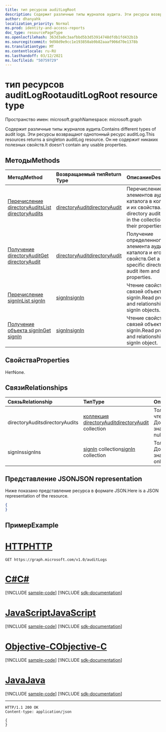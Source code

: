```yaml
---
title: тип ресурсов auditLogRoot
description: Содержит различные типы журналов аудита. Эти ресурсы возвращают однотонный ресурс auditLog. Он не содержит никаких полезных свойств.
author: dhanyahk
localization_priority: Normal
ms.prod: identity-and-access-reports
doc_type: resourcePageType
ms.openlocfilehash: 363d3a0c3aafbbd5b3d53914748dfdb1fd432b1b
ms.sourcegitcommit: 9d98d9e9cc1e193850ab9b82aaaf906d70e1378b
ms.translationtype: MT
ms.contentlocale: ru-RU
ms.lasthandoff: 03/12/2021
ms.locfileid: "50759729"
---
```

# <a name="auditlogroot-resource-type"></a><span data-ttu-id="a6456-105">тип ресурсов auditLogRoot</span><span class="sxs-lookup"><span data-stu-id="a6456-105">auditLogRoot resource type</span></span>

<span data-ttu-id="a6456-106">Пространство имен: microsoft.graph</span><span class="sxs-lookup"><span data-stu-id="a6456-106">Namespace: microsoft.graph</span></span>

<span data-ttu-id="a6456-107">Содержит различные типы журналов аудита.</span><span class="sxs-lookup"><span data-stu-id="a6456-107">Contains different types of audit logs.</span></span> <span data-ttu-id="a6456-108">Эти ресурсы возвращают однотонный ресурс auditLog.</span><span class="sxs-lookup"><span data-stu-id="a6456-108">This resources returns a singleton auditLog resource.</span></span> <span data-ttu-id="a6456-109">Он не содержит никаких полезных свойств.</span><span class="sxs-lookup"><span data-stu-id="a6456-109">It doesn't contain any usable properties.</span></span>

## <a name="methods"></a><span data-ttu-id="a6456-110">Методы</span><span class="sxs-lookup"><span data-stu-id="a6456-110">Methods</span></span>

| <span data-ttu-id="a6456-111">Метод</span><span class="sxs-lookup"><span data-stu-id="a6456-111">Method</span></span>           | <span data-ttu-id="a6456-112">Возвращаемый тип</span><span class="sxs-lookup"><span data-stu-id="a6456-112">Return Type</span></span>    |<span data-ttu-id="a6456-113">Описание</span><span class="sxs-lookup"><span data-stu-id="a6456-113">Description</span></span>|
|:---------------|:--------|:----------|
|[<span data-ttu-id="a6456-114">Перечисление directoryAudits</span><span class="sxs-lookup"><span data-stu-id="a6456-114">List directoryAudits</span></span>](../api/directoryaudit-list.md) | [<span data-ttu-id="a6456-115">directoryAudit</span><span class="sxs-lookup"><span data-stu-id="a6456-115">directoryAudit</span></span>](directoryaudit.md) |<span data-ttu-id="a6456-116">Перечисление элементов аудита каталога в коллекции и их свойства.</span><span class="sxs-lookup"><span data-stu-id="a6456-116">List the directory audit items in the collection and their properties.</span></span>|
|[<span data-ttu-id="a6456-117">Получение directoryAudit</span><span class="sxs-lookup"><span data-stu-id="a6456-117">Get directoryAudit</span></span>](../api/directoryaudit-get.md) | [<span data-ttu-id="a6456-118">directoryAudit</span><span class="sxs-lookup"><span data-stu-id="a6456-118">directoryAudit</span></span>](directoryaudit.md) |<span data-ttu-id="a6456-119">Получение определенного элемента аудита каталога и его свойств.</span><span class="sxs-lookup"><span data-stu-id="a6456-119">Get a specific directory audit item and its properties.</span></span>|
|[<span data-ttu-id="a6456-120">Перечисление signIn</span><span class="sxs-lookup"><span data-stu-id="a6456-120">List signIn</span></span>](../api/signin-list.md) | [<span data-ttu-id="a6456-121">signIn</span><span class="sxs-lookup"><span data-stu-id="a6456-121">signIn</span></span>](signin.md) |<span data-ttu-id="a6456-122">Чтение свойств и связей объектов signIn.</span><span class="sxs-lookup"><span data-stu-id="a6456-122">Read properties and relationships of signIn objects.</span></span>|
|[<span data-ttu-id="a6456-123">Получение объекта signIn</span><span class="sxs-lookup"><span data-stu-id="a6456-123">Get signIn</span></span>](../api/signin-get.md) | [<span data-ttu-id="a6456-124">signIn</span><span class="sxs-lookup"><span data-stu-id="a6456-124">signIn</span></span>](signin.md) |<span data-ttu-id="a6456-125">Чтение свойств и связей объекта signIn.</span><span class="sxs-lookup"><span data-stu-id="a6456-125">Read properties and relationships of signIn object.</span></span>|

## <a name="properties"></a><span data-ttu-id="a6456-126">Свойства</span><span class="sxs-lookup"><span data-stu-id="a6456-126">Properties</span></span>

<span data-ttu-id="a6456-127">Нет</span><span class="sxs-lookup"><span data-stu-id="a6456-127">None.</span></span>

## <a name="relationships"></a><span data-ttu-id="a6456-128">Связи</span><span class="sxs-lookup"><span data-stu-id="a6456-128">Relationships</span></span>

| <span data-ttu-id="a6456-129">Связь</span><span class="sxs-lookup"><span data-stu-id="a6456-129">Relationship</span></span> | <span data-ttu-id="a6456-130">Тип</span><span class="sxs-lookup"><span data-stu-id="a6456-130">Type</span></span>   |<span data-ttu-id="a6456-131">Описание</span><span class="sxs-lookup"><span data-stu-id="a6456-131">Description</span></span>|
|:---------------|:--------|:----------|
|<span data-ttu-id="a6456-132">directoryAudits</span><span class="sxs-lookup"><span data-stu-id="a6456-132">directoryAudits</span></span>|<span data-ttu-id="a6456-133">[коллекция directoryAudit](directoryaudit.md)</span><span class="sxs-lookup"><span data-stu-id="a6456-133">[directoryAudit](directoryaudit.md) collection</span></span>| <span data-ttu-id="a6456-134">Только для чтения.</span><span class="sxs-lookup"><span data-stu-id="a6456-134">Read-only.</span></span> <span data-ttu-id="a6456-135">Допускается значение null.</span><span class="sxs-lookup"><span data-stu-id="a6456-135">Nullable.</span></span>|
|<span data-ttu-id="a6456-136">signIns</span><span class="sxs-lookup"><span data-stu-id="a6456-136">signIns</span></span>|<span data-ttu-id="a6456-137">[signIn](signin.md) collection</span><span class="sxs-lookup"><span data-stu-id="a6456-137">[signIn](signin.md) collection</span></span>| <span data-ttu-id="a6456-p104">Только для чтения. Допускается значение null.</span><span class="sxs-lookup"><span data-stu-id="a6456-p104">Read-only. Nullable.</span></span>|

## <a name="json-representation"></a><span data-ttu-id="a6456-140">Представление JSON</span><span class="sxs-lookup"><span data-stu-id="a6456-140">JSON representation</span></span>

<span data-ttu-id="a6456-141">Ниже показано представление ресурса в формате JSON.</span><span class="sxs-lookup"><span data-stu-id="a6456-141">Here is a JSON representation of the resource.</span></span>

<!--{
  "blockType": "resource",
  "optionalProperties": [],
  "baseType": "microsoft.graph.entity",
  "@odata.type": "microsoft.graph.auditLogRoot"
}-->

```json
{
}
```

## <a name="example"></a><span data-ttu-id="a6456-142">Пример</span><span class="sxs-lookup"><span data-stu-id="a6456-142">Example</span></span>


# <a name="http"></a>[<span data-ttu-id="a6456-143">HTTP</span><span class="sxs-lookup"><span data-stu-id="a6456-143">HTTP</span></span>](#tab/http)
<!-- {
  "blockType": "request",
  "name": "get_auditLogs"
}-->
```msgraph-interactive
GET https://graph.microsoft.com/v1.0/auditLogs
```
# <a name="c"></a>[<span data-ttu-id="a6456-144">C#</span><span class="sxs-lookup"><span data-stu-id="a6456-144">C#</span></span>](#tab/csharp)
[!INCLUDE [sample-code](../includes/snippets/csharp/get-auditlogs-csharp-snippets.md)]
[!INCLUDE [sdk-documentation](../includes/snippets/snippets-sdk-documentation-link.md)]

# <a name="javascript"></a>[<span data-ttu-id="a6456-145">JavaScript</span><span class="sxs-lookup"><span data-stu-id="a6456-145">JavaScript</span></span>](#tab/javascript)
[!INCLUDE [sample-code](../includes/snippets/javascript/get-auditlogs-javascript-snippets.md)]
[!INCLUDE [sdk-documentation](../includes/snippets/snippets-sdk-documentation-link.md)]

# <a name="objective-c"></a>[<span data-ttu-id="a6456-146">Objective-C</span><span class="sxs-lookup"><span data-stu-id="a6456-146">Objective-C</span></span>](#tab/objc)
[!INCLUDE [sample-code](../includes/snippets/objc/get-auditlogs-objc-snippets.md)]
[!INCLUDE [sdk-documentation](../includes/snippets/snippets-sdk-documentation-link.md)]

# <a name="java"></a>[<span data-ttu-id="a6456-147">Java</span><span class="sxs-lookup"><span data-stu-id="a6456-147">Java</span></span>](#tab/java)
[!INCLUDE [sample-code](../includes/snippets/java/get-auditlogs-java-snippets.md)]
[!INCLUDE [sdk-documentation](../includes/snippets/snippets-sdk-documentation-link.md)]

---


<!-- {
  "blockType": "response",
  "truncated": true,
  "@odata.type": "microsoft.graph.auditLogRoot"
} -->
```http
HTTP/1.1 200 OK
Content-type: application/json

{
}
```

<!-- uuid: 8fcb5dbc-d5aa-4681-8e31-b001d5168d79
2015-10-25 14:57:30 UTC -->
<!-- {
  "type": "#page.annotation",
  "description": "auditLogRoot resource",
  "keywords": "",
  "section": "documentation",
  "tocPath": "",
  "suppressions": [
  ]
}-->

